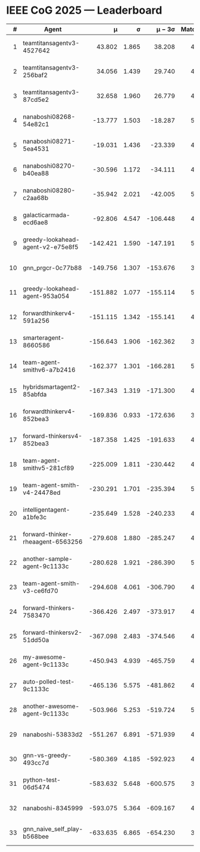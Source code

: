 # IEEE CoG 2025 — Leaderboard

| # | Agent | μ | σ | μ − 3σ | Matches | Updated |
|---:|---|---:|---:|---:|---:|---|
| 1 | teamtitansagentv3-4527642 | 43.802 | 1.865 | 38.208 | 4416 | 2025-09-02 04:55 |
| 2 | teamtitansagentv3-256baf2 | 34.056 | 1.439 | 29.740 | 4714 | 2025-09-02 04:55 |
| 3 | teamtitansagentv3-87cd5e2 | 32.658 | 1.960 | 26.779 | 4878 | 2025-09-02 04:55 |
| 4 | nanaboshi08268-54e82c1 | -13.777 | 1.503 | -18.287 | 5180 | 2025-09-02 04:55 |
| 5 | nanaboshi08271-5ea4531 | -19.031 | 1.436 | -23.339 | 4880 | 2025-09-02 04:55 |
| 6 | nanaboshi08270-b40ea88 | -30.596 | 1.172 | -34.111 | 4940 | 2025-09-02 04:55 |
| 7 | nanaboshi08280-c2aa68b | -35.942 | 2.021 | -42.005 | 5220 | 2025-09-02 04:55 |
| 8 | galacticarmada-ecd6ae8 | -92.806 | 4.547 | -106.448 | 4600 | 2025-09-02 04:55 |
| 9 | greedy-lookahead-agent-v2-e75e8f5 | -142.421 | 1.590 | -147.191 | 5056 | 2025-09-02 04:55 |
| 10 | gnn_prgcr-0c77b88 | -149.756 | 1.307 | -153.676 | 3860 | 2025-09-02 04:55 |
| 11 | greedy-lookahead-agent-953a054 | -151.882 | 1.077 | -155.114 | 5056 | 2025-09-02 04:55 |
| 12 | forwardthinkerv4-591a256 | -151.115 | 1.342 | -155.141 | 4013 | 2025-09-02 04:55 |
| 13 | smarteragent-8660586 | -156.643 | 1.906 | -162.362 | 3952 | 2025-09-02 04:55 |
| 14 | team-agent-smithv6-a7b2416 | -162.377 | 1.301 | -166.281 | 5120 | 2025-09-02 04:55 |
| 15 | hybridsmartagent2-85abfda | -167.343 | 1.319 | -171.300 | 4120 | 2025-09-02 04:55 |
| 16 | forwardthinkerv4-852bea3 | -169.836 | 0.933 | -172.636 | 3887 | 2025-09-02 04:55 |
| 17 | forward-thinkersv4-852bea3 | -187.358 | 1.425 | -191.633 | 4187 | 2025-09-02 04:55 |
| 18 | team-agent-smithv5-281cf89 | -225.009 | 1.811 | -230.442 | 4840 | 2025-09-02 04:55 |
| 19 | team-agent-smith-v4-24478ed | -230.291 | 1.701 | -235.394 | 5280 | 2025-09-02 04:55 |
| 20 | intelligentagent-a1bfe3c | -235.649 | 1.528 | -240.233 | 4389 | 2025-09-02 04:55 |
| 21 | forward-thinker-rheaagent-6563256 | -279.608 | 1.880 | -285.247 | 4988 | 2025-09-02 04:55 |
| 22 | another-sample-agent-9c1133c | -280.628 | 1.921 | -286.390 | 5080 | 2025-09-02 04:55 |
| 23 | team-agent-smith-v3-ce6fd70 | -294.608 | 4.061 | -306.790 | 4860 | 2025-09-02 04:55 |
| 24 | forward-thinkers-7583470 | -366.426 | 2.497 | -373.917 | 4899 | 2025-09-02 04:55 |
| 25 | forward-thinkersv2-51dd50a | -367.098 | 2.483 | -374.546 | 4647 | 2025-09-02 04:55 |
| 26 | my-awesome-agent-9c1133c | -450.943 | 4.939 | -465.759 | 4760 | 2025-09-02 04:55 |
| 27 | auto-polled-test-9c1133c | -465.136 | 5.575 | -481.862 | 4800 | 2025-09-02 04:55 |
| 28 | another-awesome-agent-9c1133c | -503.966 | 5.253 | -519.724 | 5020 | 2025-09-02 04:55 |
| 29 | nanaboshi-53833d2 | -551.267 | 6.891 | -571.939 | 4220 | 2025-09-02 04:55 |
| 30 | gnn-vs-greedy-493cc7d | -580.369 | 4.185 | -592.923 | 4220 | 2025-09-02 04:55 |
| 31 | python-test-06d5474 | -583.632 | 5.648 | -600.575 | 3740 | 2025-09-02 04:55 |
| 32 | nanaboshi-8345999 | -593.075 | 5.364 | -609.167 | 4440 | 2025-09-02 04:55 |
| 33 | gnn_naive_self_play-b568bee | -633.635 | 6.865 | -654.230 | 3400 | 2025-09-02 04:55 |
